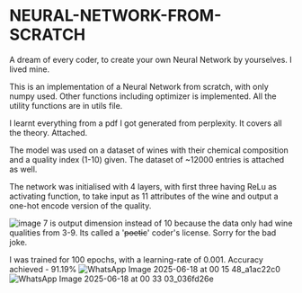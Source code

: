 # NEURAL-NETWORK-FROM-SCRATCH
A dream of every coder, to create your own Neural Network by yourselves. I lived mine. 

This is an implementation of a Neural Network from scratch, with only numpy used. Other functions including optimizer is implemented. 
All the utility functions are in utils file.

I learnt everything from a pdf I got generated from perplexity. It covers all the theory. Attached. 

The model was used on a dataset of wines with their chemical composition and a quality index (1-10) given. The dataset of ~12000 entries is attached as well. 

The network was initialised with 4 layers, with first three having ReLu as activating function, to take input as 11 attributes of the wine and output a one-hot encode version of the quality. 

![image](https://github.com/user-attachments/assets/9ca01ae3-cc5f-4d3c-a7ef-8452f0b1d8bd)
7 is output dimension instead of 10 because the data only had wine qualities from 3-9. Its called a '~~poetic~~' coder's license. Sorry for the bad joke. 


I was trained for 100 epochs, with a learning-rate of 0.001. Accuracy achieved - 91.19%
![WhatsApp Image 2025-06-18 at 00 15 48_a1ac22c0](https://github.com/user-attachments/assets/a264e7fc-73cc-43ac-a043-ff3e4b8073f3)
![WhatsApp Image 2025-06-18 at 00 33 03_036fd26e](https://github.com/user-attachments/assets/833ffb15-fa94-494c-aa4c-fe147289509d)



 
